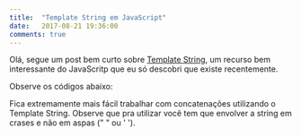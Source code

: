 ```yaml
---
title:  "Template String em JavaScript"
date:   2017-08-21 19:36:00
comments: true
---
```

Olá, segue um post bem curto sobre [Template String](https://developer.mozilla.org/pt-BR/docs/Web/JavaScript/Reference/template_strings), um recurso bem interessante do JavaScritp que  eu só descobri que existe recentemente. 

Observe os códigos abaixo:
<script src="https://gist.github.com/LeandroLS/62b60e6aa1887b4072472f0afb45e3a0.js"></script>

Fica extremamente mais fácil trabalhar com concatenações utilizando o <span class="code">Template String</span>. Observe que pra utilizar você tem que envolver a <span class="code">string</span> em crases e não em aspas (" " ou ' ').
